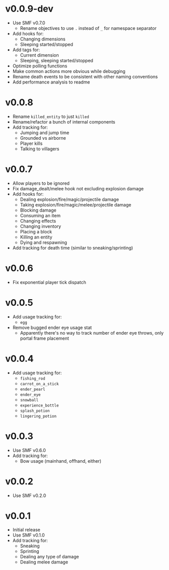 # v0.0.9-dev
- Use SMF v0.7.0
  - Rename objectives to use `.` instead of `_` for namespace separator
- Add hooks for:
  - Changing dimensions
  - Sleeping started/stopped
- Add tags for:
  - Current dimension
  - Sleeping, sleeping started/stopped
- Optimize polling functions
- Make common actions more obvious while debugging
- Rename death events to be consistent with other naming conventions
- Add performance analysis to readme

# v0.0.8
- Rename `killed_entity` to just `killed`
- Rename/refactor a bunch of internal components
- Add tracking for:
  - Jumping and jump time
  - Grounded vs airborne
  - Player kills
  - Talking to villagers

# v0.0.7
- Allow players to be ignored
- Fix damage_dealt/melee hook not excluding explosion damage
- Add hooks for:
  - Dealing explosion/fire/magic/projectile damage
  - Taking explosion/fire/magic/melee/projectile damage
  - Blocking damage
  - Consuming an item
  - Changing effects
  - Changing inventory
  - Placing a block
  - Killing an entity
  - Dying and respawning
- Add tracking for death time (similar to sneaking/sprinting)

# v0.0.6
- Fix exponential player tick dispatch

# v0.0.5
- Add usage tracking for:
    - `egg`
- Remove bugged ender eye usage stat
    - Apparently there's no way to track number of ender eye throws, only portal frame placement

# v0.0.4
- Add usage tracking for:
    - `fishing_rod`
    - `carrot_on_a_stick`
    - `ender_pearl`
    - `ender_eye`
    - `snowball`
    - `experience_bottle`
    - `splash_potion`
    - `lingering_potion`

# v0.0.3
- Use SMF v0.6.0
- Add tracking for:
    - Bow usage (mainhand, offhand, either)

# v0.0.2
- Use SMF v0.2.0

# v0.0.1
- Initial release
- Use SMF v0.1.0
- Add tracking for:
    - Sneaking
    - Sprinting
    - Dealing any type of damage
    - Dealing melee damage
